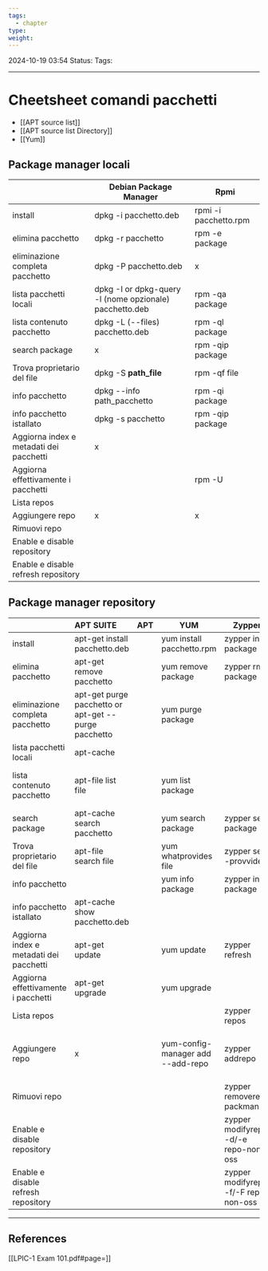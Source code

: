 ```yaml
---
tags:
  - chapter
type: 
weight:
---
```


2024-10-19 03:54
Status:
Tags:
___
# Cheetsheet comandi pacchetti

- [[APT source list]]
- [[APT source list Directory]]
- [[Yum]]

## Package manager locali

|                                         | Debian Package Manager                                  | Rpmi                  |
| --------------------------------------- | ------------------------------------------------------- | --------------------- |
| install                                 | dpkg -i pacchetto.deb                                   | rpmi -i pacchetto.rpm |
| elimina pacchetto                       | dpkg -r pacchetto                                       | rpm -e package        |
| eliminazione completa pacchetto         | dpkg -P pacchetto.deb                                   | x                     |
| lista pacchetti locali                  | dpkg -I or dpkg-query -l (nome opzionale) pacchetto.deb | rpm -qa package       |
| lista contenuto pacchetto               | dpkg -L (--files) pacchetto.deb                         | rpm -ql package       |
| search package                          | x                                                       | rpm -qip package      |
| Trova proprietario del file             | dpkg -S **path_file**                                   | rpm -qf file          |
| info pacchetto                          | dpkg --info path_pacchetto                              | rpm -qi package       |
| info pacchetto istallato                | dpkg -s pacchetto                                       | rpm -qip package      |
| Aggiorna index e metadati dei pacchetti | x                                                       |                       |
| Aggiorna effettivamente i pacchetti     |                                                         | rpm -U                |
| Lista repos                             |                                                         |                       |
| Aggiungere repo                         | x                                                       | x                     |
| Rimuovi repo                            |                                                         |                       |
| Enable e disable repository             |                                                         |                       |
| Enable e disable refresh repository     |                                                         |                       |


## Package manager repository

|                                         | APT SUITE                                            | APT | YUM                               | Zypper                               | DNF                             |
| --------------------------------------- | :--------------------------------------------------- | --- | --------------------------------- | ------------------------------------ | ------------------------------- |
| install                                 | apt-get install pacchetto.deb                        |     | yum install pacchetto.rpm         | zypper in package                    | dnf install package             |
| elimina pacchetto                       | apt-get remove pacchetto                             |     | yum remove package                | zypper rm package                    | dnf remove package              |
| eliminazione completa pacchetto         | apt-get purge pacchetto or apt-get --purge pacchetto |     | yum purge package                 |                                      | dnf purge package               |
| lista pacchetti locali                  | apt-cache                                            |     |                                   |                                      | dnf -l --installed              |
| lista contenuto pacchetto               | apt-file list file                                   |     | yum list package                  |                                      | dnf repoquery -l package        |
| search package                          | apt-cache search pacchetto                           |     | yum search package                | zypper se package                    | dnf search package              |
| Trova proprietario del file             | apt-file search file                                 |     | yum whatprovides file             | zypper se --provvides                | dnf provides package            |
| info pacchetto                          |                                                      |     | yum info package                  | zypper info package                  |                                 |
| info pacchetto istallato                | apt-cache show pacchetto.deb                         |     |                                   |                                      |                                 |
| Aggiorna index e metadati dei pacchetti | apt-get update                                       |     | yum update                        | zypper refresh                       |                                 |
| Aggiorna effettivamente i pacchetti     | apt-get upgrade                                      |     | yum upgrade                       |                                      |                                 |
| Lista repos                             |                                                      |     |                                   | zypper repos                         |                                 |
| Aggiungere repo                         | x                                                    |     | yum-config-manager add --add-repo | zypper addrepo                       | dnf config-manager-add_repo URL |
| Rimuovi repo                            |                                                      |     |                                   | zypper removerepo packman            |                                 |
| Enable e disable repository             |                                                      |     |                                   | zypper modifyrepo -d/-e repo-non-oss |                                 |
| Enable e disable refresh repository     |                                                      |     |                                   | zypper modifyrepo -f/-F repo-non-oss |                                 |
___
## References
[[LPIC-1 Exam 101.pdf#page=]]